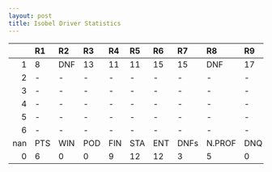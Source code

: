 ```yaml
---
layout: post 
title: Isobel Driver Statistics
--- 
```


|     | R1   | R2   | R3   | R4   | R5   | R6   | R7   | R8     | R9   | R10   | R11   | R12   | Points   | Pos   |
|----:|:-----|:-----|:-----|:-----|:-----|:-----|:-----|:-------|:-----|:------|:------|:------|:---------|:------|
|   1 | 8    | DNF  | 13   | 11   | 11   | 15   | 15   | DNF    | 17   | DNF   | 17    | 14    | nan      | nan   |
|   2 | -    | -    | -    | -    | -    | -    | -    | -      | -    | -     | -     | -     | nan      | nan   |
|   3 | -    | -    | -    | -    | -    | -    | -    | -      | -    | -     | -     | -     | nan      | nan   |
|   4 | -    | -    | -    | -    | -    | -    | -    | -      | -    | -     | -     | -     | nan      | nan   |
|   5 | -    | -    | -    | -    | -    | -    | -    | -      | -    | -     | -     | -     | nan      | nan   |
|   6 | -    | -    | -    | -    | -    | -    | -    | -      | -    | nan   | nan   | nan   | 4.0      | 25.0  |
| nan | PTS  | WIN  | POD  | FIN  | STA  | ENT  | DNFs | N.PROF | DNQ  | %FIN  | PPR   | BST   | CHA      | RNK   |
|   0 | 6    | 0    | 0    | 9    | 12   | 12   | 3    | 5      | 0    | 75.0  | 0.5   | 8     | 0.0      | 45.0  |